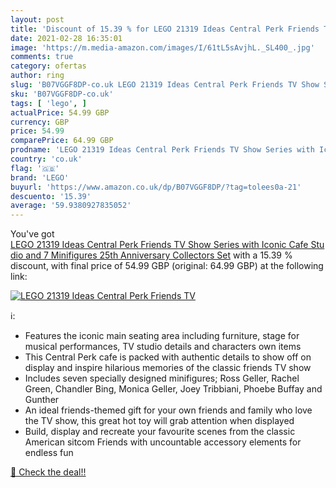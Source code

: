 ```yaml
---
layout: post
title: 'Discount of 15.39 % for LEGO 21319 Ideas Central Perk Friends TV'
date: 2021-02-28 16:35:01
image: 'https://m.media-amazon.com/images/I/61tL5sAvjhL._SL400_.jpg'
comments: true
category: ofertas
author: ring
slug: 'B07VGGF8DP-co.uk LEGO 21319 Ideas Central Perk Friends TV Show Series...'
sku: 'B07VGGF8DP-co.uk'
tags: [ 'lego', ]
actualPrice: 54.99 GBP
currency: GBP
price: 54.99
comparePrice: 64.99 GBP
prodname: 'LEGO 21319 Ideas Central Perk Friends TV Show Series with Iconic Cafe Studio and 7 Minifigures 25th Anniversary Collectors Set'
country: 'co.uk'
flag: '🇬🇧'
brand: 'LEGO'
buyurl: 'https://www.amazon.co.uk/dp/B07VGGF8DP/?tag=tolees0a-21'
descuento: '15.39'
average: '59.9380927835052'
---
```


You've got [LEGO 21319 Ideas Central Perk Friends TV Show Series with Iconic Cafe Studio and 7 Minifigures 25th Anniversary Collectors Set](https://www.amazon.co.uk/dp/B07VGGF8DP/?tag=tolees0a-21) with a  15.39 % discount, with final price of 54.99 GBP (original: 64.99 GBP) at the following link:

[![LEGO 21319 Ideas Central Perk Friends TV](https://m.media-amazon.com/images/I/61tL5sAvjhL._SL400_.jpg)](https://www.amazon.co.uk/dp/B07VGGF8DP/?tag=tolees0a-21)

ℹ️:

- Features the iconic main seating area including furniture, stage for musical performances, TV studio details and characters own items
- This Central Perk cafe is packed with authentic details to show off on display and inspire hilarious memories of the classic friends TV show
- Includes seven specially designed minifigures; Ross Geller, Rachel Green, Chandler Bing, Monica Geller, Joey Tribbiani, Phoebe Buffay and Gunther
- An ideal friends-themed gift for your own friends and family who love the TV show, this great hot toy will grab attention when displayed
- Build, display and recreate your favourite scenes from the classic American sitcom Friends with uncountable accessory elements for endless fun

[🛒 Check the deal!!](https://www.amazon.co.uk/dp/B07VGGF8DP/?tag=tolees0a-21)

